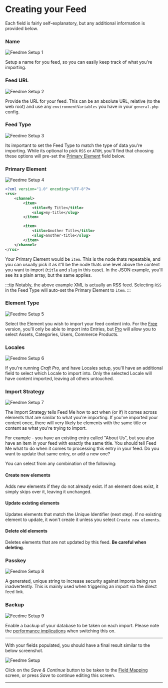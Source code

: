 # Creating your Feed

Each field is fairly self-explanatory, but any additional information is provided below.

### Name

![Feedme Setup 1](/uploads/plugins/feed-me/feedme-setup-1.png)

Setup a name for you feed, so you can easily keep track of what you're importing.

### Feed URL

![Feedme Setup 2](/uploads/plugins/feed-me/feedme-setup-2.png)

Provide the URL for your feed. This can be an absolute URL, relative (to the web root) and use any `environmentVariables` you have in your `general.php` config.

### Feed Type

![Feedme Setup 3](/uploads/plugins/feed-me/feedme-setup-3.png)

Its important to set the Feed Type to match the type of data you're importing. While its optional to pick `RSS` or `ATOM`, you'll find that choosing these options will pre-set the [Primary Element](/craft-plugins/feed-me/docs/feature-tour/creating-your-feed#primary-element) field below.

### Primary Element

![Feedme Setup 4](/uploads/plugins/feed-me/feedme-setup-4.png)

```xml
<?xml version="1.0" encoding="UTF-8"?>
<rss>
    <channel>
        <item>
            <title>My Title</title>
            <slug>my-title</slug>
        </item>

        <item>
            <title>Another Title</title>
            <slug>another-title</slug>
        </item>
    </channel>
</rss>
```

Your Primary Element would be `item`. This is the node thats repeatable, and you can usually pick it as it'll be the node thats one level above the content you want to import (`title` and `slug` in this case). In the JSON example, you'll see its a plain array, but the same applies.

:::tip
Notably, the above example XML is actually an RSS feed. Selecting `RSS` in the Feed Type will auto-set the Primary Element to `item`.
:::

### Element Type

![Feedme Setup 5](/uploads/plugins/feed-me/feedme-setup-5.png)

Select the Element you wish to import your feed content into. For the [Free](/craft-plugins/feed-me/pricing) version, you'll only be able to import into Entries, but [Pro](/craft-plugins/feed-me/pricing) will allow you to select Assets, Categories, Users, Commerce Products.

### Locales

![Feedme Setup 6](/uploads/plugins/feed-me/feedme-setup-6.png)

If you're running _Craft Pro_, and have Locales setup, you'll have an additional field to select which Locale to import into. Only the selected Locale will have content imported, leaving all others untouched.

### Import Strategy

![Feedme Setup 7](/uploads/plugins/feed-me/feedme-setup-7.png)

The Import Strategy tells Feed Me how to act when (or if) it comes across elements that are similar to what you're importing. If you've imported your content once, there will very likely be elements with the same title or content as what you're trying to import.

For example - you have an existing entry called "About Us", but you also have an item in your feed with exactly the same title. You should tell Feed Me what to do when it comes to processing this entry in your feed. Do you want to update that same entry, or add a new one?

You can select from any combination of the following:

#### Create new elements

Adds new elements if they do not already exist. If an element does exist, it simply skips over it, leaving it unchanged.

#### Update existing elements

Updates elements that match the Unique Identifier (next step). If no existing element to update, it won't create it unless you select `Create new elements`.

#### Delete old elements

Deletes elements that are not updated by this feed. **Be careful when deleting**.

### Passkey

![Feedme Setup 8](/uploads/plugins/feed-me/feedme-setup-8.png)

A generated, unique string to increase security against imports being run inadvertently. This is mainly used when triggering an import via the direct feed link.

### Backup

![Feedme Setup 9](/uploads/plugins/feed-me/feedme-setup-9.png)

Enable a backup of your database to be taken on each import. Please note the [performance implications](/craft-plugins/feed-me/docs/support/troubleshooting#performance) when switching this on.

* * *

With your fields populated, you should have a final result similar to the below screenshot.

![Feedme Setup](/uploads/plugins/feed-me/feedme-setup.png)

Click on the _Save & Continue_ button to be taken to the [Field Mapping](/craft-plugins/feed-me/docs/feature-tour/field-mapping) screen, or press _Save_ to continue editing this screen.

* * *